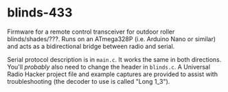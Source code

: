 # blinds-433
Firmware for a remote control transceiver for outdoor roller blinds/shades/???. Runs on an ATmega328P (i.e. Arduino Nano or similar) and acts as a bidirectional bridge between radio and serial.

Serial protocol description is in `main.c`. It works the same in both directions. You'll *probably* also need to change the header in `blinds.c`. A Universal Radio Hacker project file and example captures are provided to assist with troubleshooting (the decoder to use is called "Long 1_3").